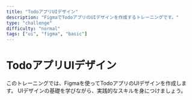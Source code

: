 ```yaml
---
title: "TodoアプリUIデザイン"
description: "FigmaでTodoアプリのUIデザインを作成するトレーニングです。"
type: "challenge"
difficulty: "normal"
tags: ["ui", "figma", "basic"]
---
```


# TodoアプリUIデザイン

このトレーニングでは、Figmaを使ってTodoアプリのUIデザインを作成します。
UIデザインの基礎を学びながら、実践的なスキルを身につけましょう。

